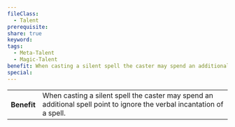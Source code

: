 ```yaml
---
fileClass:
  - Talent
prerequisite: 
share: true
keyword: 
tags:
  - Meta-Talent
  - Magic-Talent
benefit: When casting a silent spell the caster may spend an additional spell point to ignore the verbal incantation of a spell.
special: 
---
```


<p><span style="overflow-x: auto;"><table><tbody><tr><th>Benefit</th><td>When casting a silent spell the caster may spend an additional spell point to ignore the verbal incantation of a spell.</td></tr></tbody></table></span></p>